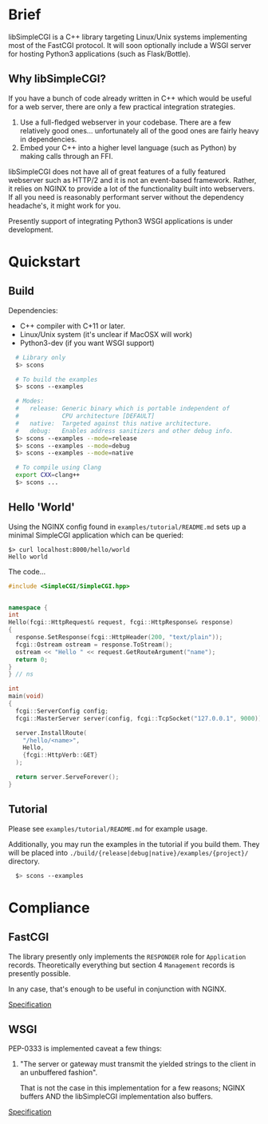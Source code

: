 <!-- vim: ts=2 sw=2 ai tw=72 et
  -->

# Brief

  libSimpleCGI is a C++ library targeting Linux/Unix systems
implementing most of the FastCGI protocol.  It will soon optionally
include a WSGI server for hosting Python3 applications
(such as Flask/Bottle).


## Why libSimpleCGI?

  If you have a bunch of code already written in C++ which would be
useful for a web server, there are only a few practical integration
strategies.

  1.  Use a full-fledged webserver in your codebase.  There are a few
      relatively good ones... unfortunately all of the good ones are
      fairly heavy in dependencies.
  2.  Embed your C++ into a higher level language (such as Python) by
      making calls through an FFI.

libSimpleCGI does not have all of great features of a fully featured
webserver such as HTTP/2 and it is not an event-based framework.
Rather, it relies on NGINX to provide a lot of the functionality built
into webservers.  If all you need is reasonably performant server
without the dependency headache's, it might work for you.

Presently support of integrating Python3 WSGI applications is under development.


# Quickstart

## Build

Dependencies:

  - C++ compiler with C+11 or later.
  - Linux/Unix system (it's unclear if MacOSX will work)
  - Python3-dev (if you want WSGI support)


```bash
  # Library only
  $> scons

  # To build the examples
  $> scons --examples

  # Modes:
  #   release: Generic binary which is portable independent of
  #            CPU architecture [DEFAULT]
  #   native:  Targeted against this native architecture.
  #   debug:   Enables address sanitizers and other debug info.
  $> scons --examples --mode=release
  $> scons --examples --mode=debug
  $> scons --examples --mode=native

  # To compile using Clang
  export CXX=clang++
  $> scons ...
```

## Hello 'World'

Using the NGINX config found in `examples/tutorial/README.md` sets up a minimal
SimpleCGI application which can be queried:

    $> curl localhost:8000/hello/world
    Hello world

The code...

```cpp
#include <SimpleCGI/SimpleCGI.hpp>


namespace {
int
Hello(fcgi::HttpRequest& request, fcgi::HttpResponse& response)
{
  response.SetResponse(fcgi::HttpHeader(200, "text/plain"));
  fcgi::Ostream ostream = response.ToStream();
  ostream << "Hello " << request.GetRouteArgument("name");
  return 0;
}
} // ns

int
main(void)
{
  fcgi::ServerConfig config;
  fcgi::MasterServer server(config, fcgi::TcpSocket("127.0.0.1", 9000));

  server.InstallRoute(
    "/hello/<name>",
    Hello,
    {fcgi::HttpVerb::GET}
  );

  return server.ServeForever();
}
```

## Tutorial

Please see `examples/tutorial/README.md` for example usage.

Additionally, you may run the examples in the tutorial if you build them.  They
will be placed into `./build/{release|debug|native}/examples/{project}/`
directory.

```bash
  $> scons --examples
```

# Compliance

## FastCGI

  The library presently only implements the `RESPONDER` role for
`Application` records.  Theoretically everything but section 4
`Management` records is presently possible.

  In any case, that's enough to be useful in conjunction with NGINX.

  [Specification](https://htmlpreview.github.io/?https://github.com/FastCGI-Archives/fcgi2/blob/master/doc/fcgi-spec.html#S4)

## WSGI

  PEP-0333 is implemented caveat a few things:

  1.  "The server or gateway must transmit the yielded strings to the
      client in an unbuffered fashion".

      That is not the case in this implementation for a few reasons;
      NGINX buffers AND the libSimpleCGI implementation also buffers.

  [Specification](https://www.python.org/dev/peps/pep-0333/)
